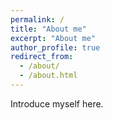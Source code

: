 ```yaml
---
permalink: /
title: "About me"
excerpt: "About me"
author_profile: true
redirect_from: 
  - /about/
  - /about.html
---
```

Introduce myself here.


